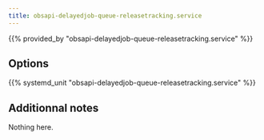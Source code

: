 ```yaml
---
title: obsapi-delayedjob-queue-releasetracking.service
---
```


{{% provided_by "obsapi-delayedjob-queue-releasetracking.service" %}}

## Options

{{% systemd_unit "obsapi-delayedjob-queue-releasetracking.service" %}}

## Additionnal notes

Nothing here.